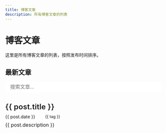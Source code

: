 ```yaml
---
title: 博客文章
description: 所有博客文章的列表
---
```


# 博客文章

这里是所有博客文章的列表，按照发布时间排序。

## 最新文章

<script setup>
import { data as posts } from '../.vitepress/theme/composables/posts.data.js'
import { ref, computed } from 'vue'

const searchQuery = ref('')
const filteredPosts = computed(() => {
  if (!searchQuery.value) return posts
  const query = searchQuery.value.toLowerCase()
  return posts.filter(post => 
    post.title.toLowerCase().includes(query) || 
    (post.description && post.description.toLowerCase().includes(query)) ||
    (post.tags && post.tags.some(tag => tag.toLowerCase().includes(query)))
  )
})
</script>

<div class="search-box">
  <input 
    v-model="searchQuery" 
    type="text" 
    placeholder="搜索文章..." 
  />
</div>

<div class="posts-container">
  <div v-for="post in filteredPosts" :key="post.url" class="post-item">
    <div class="post-title">
      <a :href="post.url">{{ post.title }}</a>
    </div>
    <div class="post-meta">
      <span class="post-date">{{ post.date }}</span>
      <span v-if="post.tags" class="post-tags">
        <span v-for="tag in post.tags" :key="tag" class="post-tag">
          <a :href="`/tags/#${tag}`">{{ tag }}</a>
        </span>
      </span>
    </div>
    <div v-if="post.description" class="post-description">
      {{ post.description }}
    </div>
  </div>
</div>

<style>
.search-box {
  margin-bottom: 2rem;
}

.search-box input {
  width: 100%;
  padding: 0.5rem 1rem;
  border: 1px solid var(--vp-c-divider);
  border-radius: 4px;
  font-size: 1rem;
}

.posts-container {
  display: flex;
  flex-direction: column;
  gap: 2rem;
}

.post-item {
  border-bottom: 1px solid var(--vp-c-divider);
  padding-bottom: 1.5rem;
}

.post-title {
  font-size: 1.5rem;
  font-weight: 600;
  margin-bottom: 0.5rem;
}

.post-meta {
  display: flex;
  align-items: center;
  font-size: 0.9rem;
  color: var(--vp-c-text-2);
  margin-bottom: 0.5rem;
  flex-wrap: wrap;
  gap: 0.5rem;
}

.post-date {
  margin-right: 1rem;
}

.post-tags {
  display: flex;
  gap: 0.5rem;
}

.post-tag a {
  display: inline-block;
  padding: 0.1rem 0.5rem;
  background-color: var(--vp-c-brand-soft);
  color: var(--vp-c-brand-dark);
  border-radius: 4px;
  font-size: 0.8rem;
  transition: background-color 0.2s;
}

.post-tag a:hover {
  background-color: var(--vp-c-brand-dim);
}

.post-description {
  font-size: 1rem;
  color: var(--vp-c-text-2);
}
</style>